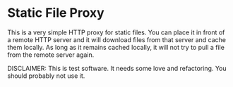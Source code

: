 # Static File Proxy

This is a very simple HTTP proxy for static files.  You can place it in front
of a remote HTTP server and it will download files from that server and cache
them locally.  As long as it remains cached locally, it will not try to pull
a file from the remote server again.

DISCLAIMER:  This is test software.  It needs some love and refactoring. You should probably not use it.
